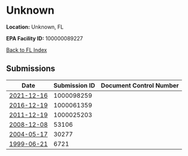 # Unknown

**Location:** Unknown, FL

**EPA Facility ID:** 100000089227

[Back to FL Index](../../index.md)

## Submissions

| Date | Submission ID | Document Control Number |
|------|--------------|-------------------------|
| [2021-12-16](submissions/1000098259.md) | 1000098259 |  |
| [2016-12-19](submissions/1000061359.md) | 1000061359 |  |
| [2011-12-19](submissions/1000025203.md) | 1000025203 |  |
| [2008-12-08](submissions/53106.md) | 53106 |  |
| [2004-05-17](submissions/30277.md) | 30277 |  |
| [1999-06-21](submissions/6721.md) | 6721 |  |
